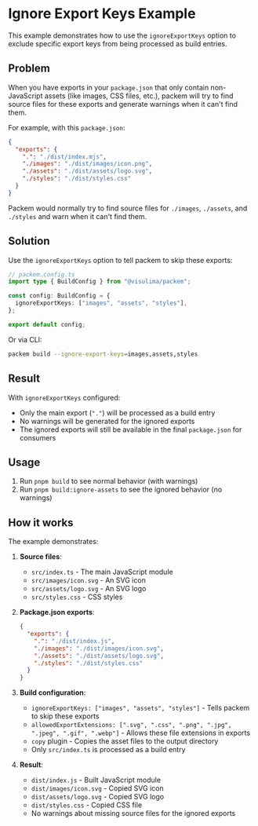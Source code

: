 # Ignore Export Keys Example

This example demonstrates how to use the `ignoreExportKeys` option to exclude specific export keys from being processed as build entries.

## Problem

When you have exports in your `package.json` that only contain non-JavaScript assets (like images, CSS files, etc.), packem will try to find source files for these exports and generate warnings when it can't find them.

For example, with this `package.json`:

```json
{
  "exports": {
    ".": "./dist/index.mjs",
    "./images": "./dist/images/icon.png",
    "./assets": "./dist/assets/logo.svg",
    "./styles": "./dist/styles.css"
  }
}
```

Packem would normally try to find source files for `./images`, `./assets`, and `./styles` and warn when it can't find them.

## Solution

Use the `ignoreExportKeys` option to tell packem to skip these exports:

```typescript
// packem.config.ts
import type { BuildConfig } from "@visulima/packem";

const config: BuildConfig = {
  ignoreExportKeys: ["images", "assets", "styles"],
};

export default config;
```

Or via CLI:

```bash
packem build --ignore-export-keys=images,assets,styles
```

## Result

With `ignoreExportKeys` configured:
- Only the main export (`"."`) will be processed as a build entry
- No warnings will be generated for the ignored exports
- The ignored exports will still be available in the final `package.json` for consumers

## Usage

1. Run `pnpm build` to see normal behavior (with warnings)
2. Run `pnpm build:ignore-assets` to see the ignored behavior (no warnings)

## How it works

The example demonstrates:

1. **Source files**: 
   - `src/index.ts` - The main JavaScript module
   - `src/images/icon.svg` - An SVG icon
   - `src/assets/logo.svg` - An SVG logo
   - `src/styles.css` - CSS styles

2. **Package.json exports**:
   ```json
   {
     "exports": {
       ".": "./dist/index.js",
       "./images": "./dist/images/icon.svg",
       "./assets": "./dist/assets/logo.svg", 
       "./styles": "./dist/styles.css"
     }
   }
   ```

3. **Build configuration**:
   - `ignoreExportKeys: ["images", "assets", "styles"]` - Tells packem to skip these exports
   - `allowedExportExtensions: [".svg", ".css", ".png", ".jpg", ".jpeg", ".gif", ".webp"]` - Allows these file extensions in exports
   - `copy` plugin - Copies the asset files to the output directory
   - Only `src/index.ts` is processed as a build entry

4. **Result**:
   - `dist/index.js` - Built JavaScript module
   - `dist/images/icon.svg` - Copied SVG icon
   - `dist/assets/logo.svg` - Copied SVG logo  
   - `dist/styles.css` - Copied CSS file
   - No warnings about missing source files for the ignored exports 
